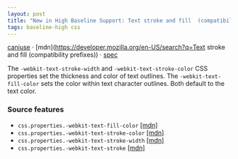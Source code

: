 ```yaml
---
layout: post
title: "New in High Baseline Support: Text stroke and fill  (compatibility prefixes)"
tags: baseline-high css
---
```


[caniuse](https://caniuse.com/?search=text-stroke-fill) · [mdn](https://developer.mozilla.org/en-US/search?q=Text stroke and fill  (compatibility prefixes)) · [spec](https://compat.spec.whatwg.org/#text-fill-and-stroking)

The `-webkit-text-stroke-width` and `-webkit-text-stroke-color` CSS properties set the thickness and color of text outlines. The `-webkit-text-fill-color` sets the color within text character outlines. Both default to the text color.

### Source features

- ``css.properties.-webkit-text-fill-color`` [[mdn]](https://developer.mozilla.org/en-US/search?q=css.properties.-webkit-text-fill-color)
- ``css.properties.-webkit-text-stroke-color`` [[mdn]](https://developer.mozilla.org/en-US/search?q=css.properties.-webkit-text-stroke-color)
- ``css.properties.-webkit-text-stroke-width`` [[mdn]](https://developer.mozilla.org/en-US/search?q=css.properties.-webkit-text-stroke-width)
- ``css.properties.-webkit-text-stroke`` [[mdn]](https://developer.mozilla.org/en-US/search?q=css.properties.-webkit-text-stroke)
